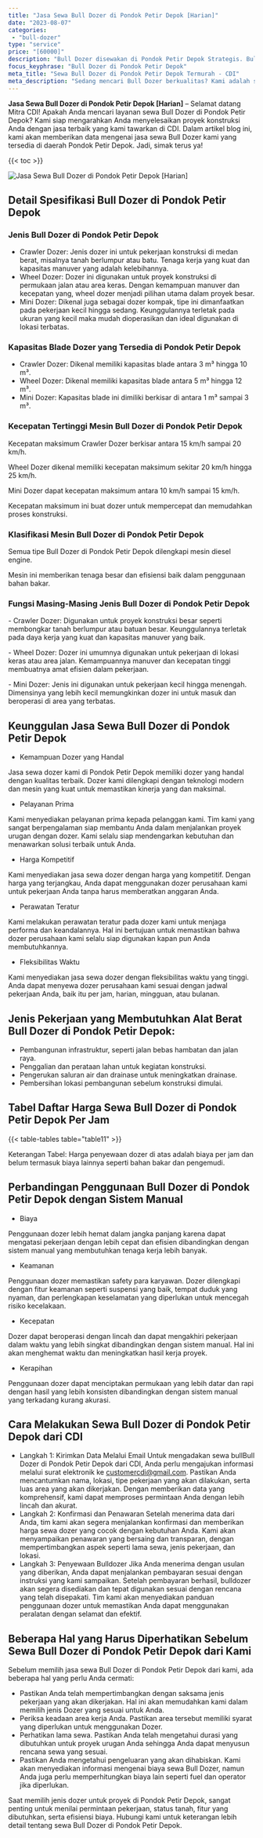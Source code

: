 ```yaml
---
title: "Jasa Sewa Bull Dozer di Pondok Petir Depok [Harian]"
date: "2023-08-07"
categories:
 - "bull-dozer"
type: "service"
price: "[60000]"
description: "Bull Dozer disewakan di Pondok Petir Depok Strategis. Bull Dozer ini merupakan pilihan tepat dalam proyek pembangunan sebagai peralatan konstruksi powerful dan produktif. Hubungi kami untuk informasi lebih detail."
focus_keyphrase: "Bull Dozer di Pondok Petir Depok"
meta_title: "Sewa Bull Dozer di Pondok Petir Depok Termurah - CDI"
meta_description: "Sedang mencari Bull Dozer berkualitas? Kami adalah solusi tepat dengan solusi optimal. Segera hubungi kami."
---
```


**Jasa Sewa Bull Dozer di Pondok Petir Depok [Harian]** – Selamat datang Mitra CDI! Apakah Anda mencari layanan sewa Bull Dozer di Pondok Petir Depok? Kami siap mengarahkan Anda menyelesaikan proyek konstruksi Anda dengan jasa terbaik yang kami tawarkan di CDI. Dalam artikel blog ini, kami akan memberikan data mengenai jasa sewa Bull Dozer kami yang tersedia di daerah Pondok Petir Depok. Jadi, simak terus ya!

{{< toc >}}

![Jasa Sewa Bull Dozer di Pondok Petir Depok [Harian]](/images/bull-dozer/bull-dozer-22.jpg)

## Detail Spesifikasi Bull Dozer di Pondok Petir Depok

### Jenis Bull Dozer di Pondok Petir Depok

*   Crawler Dozer: Jenis dozer ini untuk pekerjaan konstruksi di medan berat, misalnya tanah berlumpur atau batu. Tenaga kerja yang kuat dan kapasitas manuver yang adalah kelebihannya.
*   Wheel Dozer: Dozer ini digunakan untuk proyek konstruksi di permukaan jalan atau area keras. Dengan kemampuan manuver dan kecepatan yang, wheel dozer menjadi pilihan utama dalam proyek besar.
*   Mini Dozer: Dikenal juga sebagai dozer kompak, tipe ini dimanfaatkan pada pekerjaan kecil hingga sedang. Keunggulannya terletak pada ukuran yang kecil maka mudah dioperasikan dan ideal digunakan di lokasi terbatas.

### Kapasitas Blade Dozer yang Tersedia di Pondok Petir Depok

*   Crawler Dozer: Dikenal memiliki kapasitas blade antara 3 m³ hingga 10 m³.
*   Wheel Dozer: Dikenal memiliki kapasitas blade antara 5 m³ hingga 12 m³.
*   Mini Dozer: Kapasitas blade ini dimiliki berkisar di antara 1 m³ sampai 3 m³.

### Kecepatan Tertinggi Mesin Bull Dozer di Pondok Petir Depok

Kecepatan maksimum Crawler Dozer berkisar antara 15 km/h sampai 20 km/h.

Wheel Dozer dikenal memiliki kecepatan maksimum sekitar 20 km/h hingga 25 km/h.

Mini Dozer dapat kecepatan maksimum antara 10 km/h sampai 15 km/h.

Kecepatan maksimum ini buat dozer untuk mempercepat dan memudahkan proses konstruksi.

### Klasifikasi Mesin Bull Dozer di Pondok Petir Depok

Semua tipe Bull Dozer di Pondok Petir Depok dilengkapi mesin diesel engine.

Mesin ini memberikan tenaga besar dan efisiensi baik dalam penggunaan bahan bakar.

### Fungsi Masing-Masing Jenis Bull Dozer di Pondok Petir Depok

\- Crawler Dozer: Digunakan untuk proyek konstruksi besar seperti membongkar tanah berlumpur atau batuan besar. Keunggulannya terletak pada daya kerja yang kuat dan kapasitas manuver yang baik.

\- Wheel Dozer: Dozer ini umumnya digunakan untuk pekerjaan di lokasi keras atau area jalan. Kemampuannya manuver dan kecepatan tinggi membuatnya amat efisien dalam pekerjaan.

\- Mini Dozer: Jenis ini digunakan untuk pekerjaan kecil hingga menengah. Dimensinya yang lebih kecil memungkinkan dozer ini untuk masuk dan beroperasi di area yang terbatas.

## Keunggulan Jasa Sewa Bull Dozer di Pondok Petir Depok

*   Kemampuan Dozer yang Handal

Jasa sewa dozer kami di Pondok Petir Depok memiliki dozer yang handal dengan kualitas terbaik. Dozer kami dilengkapi dengan teknologi modern dan mesin yang kuat untuk memastikan kinerja yang dan maksimal.
*   Pelayanan Prima

Kami menyediakan pelayanan prima kepada pelanggan kami. Tim kami yang sangat berpengalaman siap membantu Anda dalam menjalankan proyek urugan dengan dozer. Kami selalu siap mendengarkan kebutuhan dan menawarkan solusi terbaik untuk Anda.
*   Harga Kompetitif

Kami menyediakan jasa sewa dozer dengan harga yang kompetitif. Dengan harga yang terjangkau, Anda dapat menggunakan dozer perusahaan kami untuk pekerjaan Anda tanpa harus memberatkan anggaran Anda.
*   Perawatan Teratur

Kami melakukan perawatan teratur pada dozer kami untuk menjaga performa dan keandalannya. Hal ini bertujuan untuk memastikan bahwa dozer perusahaan kami selalu siap digunakan kapan pun Anda membutuhkannya.
*   Fleksibilitas Waktu

Kami menyediakan jasa sewa dozer dengan fleksibilitas waktu yang tinggi. Anda dapat menyewa dozer perusahaan kami sesuai dengan jadwal pekerjaan Anda, baik itu per jam, harian, mingguan, atau bulanan.

## Jenis Pekerjaan yang Membutuhkan Alat Berat Bull Dozer di Pondok Petir Depok:

*   Pembangunan infrastruktur, seperti jalan bebas hambatan dan jalan raya.
*   Penggalian dan perataan lahan untuk kegiatan konstruksi.
*   Pengerukan saluran air dan drainase untuk meningkatkan drainase.
*   Pembersihan lokasi pembangunan sebelum konstruksi dimulai.

## Tabel Daftar Harga Sewa Bull Dozer di Pondok Petir Depok Per Jam

{{< table-tables table="table11" >}}

Keterangan Tabel: Harga penyewaan dozer di atas adalah biaya per jam dan belum termasuk biaya lainnya seperti bahan bakar dan pengemudi.

## Perbandingan Penggunaan Bull Dozer di Pondok Petir Depok dengan Sistem Manual

*   Biaya

Penggunaan dozer lebih hemat dalam jangka panjang karena dapat mengatasi pekerjaan dengan lebih cepat dan efisien dibandingkan dengan sistem manual yang membutuhkan tenaga kerja lebih banyak.
*   Keamanan

Penggunaan dozer memastikan safety para karyawan. Dozer dilengkapi dengan fitur keamanan seperti suspensi yang baik, tempat duduk yang nyaman, dan perlengkapan keselamatan yang diperlukan untuk mencegah risiko kecelakaan.
*   Kecepatan

Dozer dapat beroperasi dengan lincah dan dapat mengakhiri pekerjaan dalam waktu yang lebih singkat dibandingkan dengan sistem manual. Hal ini akan menghemat waktu dan meningkatkan hasil kerja proyek.
*   Kerapihan

Penggunaan dozer dapat menciptakan permukaan yang lebih datar dan rapi dengan hasil yang lebih konsisten dibandingkan dengan sistem manual yang terkadang kurang akurasi.

## Cara Melakukan Sewa Bull Dozer di Pondok Petir Depok dari CDI

*   Langkah 1: Kirimkan Data Melalui Email
Untuk mengadakan sewa bullBull Dozer di Pondok Petir Depok dari CDI, Anda perlu mengajukan informasi melalui surat elektronik ke customercdi@gmail.com. Pastikan Anda mencantumkan nama, lokasi, tipe pekerjaan yang akan dilakukan, serta luas area yang akan dikerjakan. Dengan memberikan data yang komprehensif, kami dapat memproses permintaan Anda dengan lebih lincah dan akurat.
*   Langkah 2: Konfirmasi dan Penawaran
Setelah menerima data dari Anda, tim kami akan segera menjalankan konfirmasi dan memberikan harga sewa dozer yang cocok dengan kebutuhan Anda. Kami akan menyampaikan penawaran yang bersaing dan transparan, dengan mempertimbangkan aspek seperti lama sewa, jenis pekerjaan, dan lokasi.
*   Langkah 3: Penyewaan Bulldozer
Jika Anda menerima dengan usulan yang diberikan, Anda dapat menjalankan pembayaran sesuai dengan instruksi yang kami sampaikan. Setelah pembayaran berhasil, bulldozer akan segera disediakan dan tepat digunakan sesuai dengan rencana yang telah disepakati. Tim kami akan menyediakan panduan penggunaan dozer untuk memastikan Anda dapat menggunakan peralatan dengan selamat dan efektif.

## Beberapa Hal yang Harus Diperhatikan Sebelum Sewa Bull Dozer di Pondok Petir Depok dari Kami

Sebelum memilih jasa sewa Bull Dozer di Pondok Petir Depok dari kami, ada beberapa hal yang perlu Anda cermati:

*   Pastikan Anda telah mempertimbangkan dengan saksama jenis pekerjaan yang akan dikerjakan. Hal ini akan memudahkan kami dalam memilih jenis Dozer yang sesuai untuk Anda.
*   Periksa keadaan area kerja Anda. Pastikan area tersebut memiliki syarat yang diperlukan untuk menggunakan Dozer.
*   Perhatikan lama sewa. Pastikan Anda telah mengetahui durasi yang dibutuhkan untuk proyek urugan Anda sehingga Anda dapat menyusun rencana sewa yang sesuai.
*   Pastikan Anda mengetahui pengeluaran yang akan dihabiskan. Kami akan menyediakan informasi mengenai biaya sewa Bull Dozer, namun Anda juga perlu memperhitungkan biaya lain seperti fuel dan operator jika diperlukan.

Saat memilih jenis dozer untuk proyek di Pondok Petir Depok, sangat penting untuk menilai permintaan pekerjaan, status tanah, fitur yang dibutuhkan, serta efisiensi biaya. Hubungi kami untuk keterangan lebih detail tentang sewa Bull Dozer di Pondok Petir Depok.